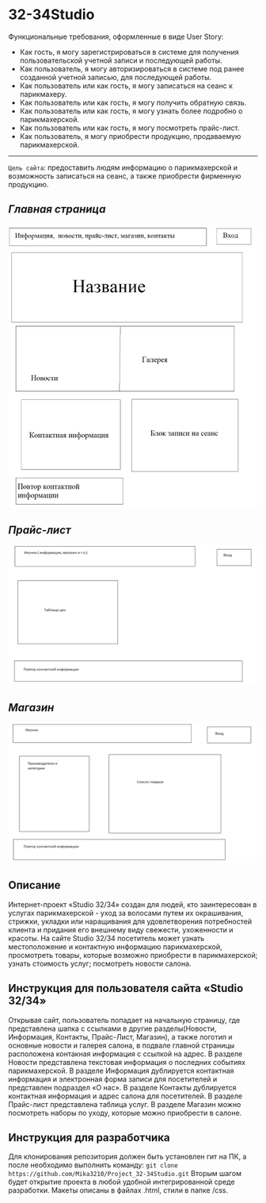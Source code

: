 # 32-34Studio

Функциональные требования, оформленные в виде User Story:
* Как гость, я могу зарегистрироваться в системе для получения пользовательской учетной записи и последующей работы.
* Как пользователь, я могу авторизироваться в системе под ранее созданной учетной записью, для последующей работы.
* Как пользователь или как гость, я могу записаться на сеанс к парикмахеру.
* Как пользователь или как гость, я могу получить обратную связь.
* Как пользователь или как гость, я могу узнать более подробно о парикмахерской.
* Как пользователь или как гость, я могу посмотреть прайс-лист.
* Как пользователь, я могу приобрести продукцию, продаваемую парикмахерской.
***
`Цель сайта`: предоставить людям информацию о парикмахерской и возможность записаться на сеанс, а также приобрести фирменную продукцию.
## ***Главная страница*** 
![Главная страница](https://github.com/Mika3210/Project_32-34Studio/blob/main/Макеты/гл%20стр.png)
## ***Прайс-лист*** 
![Прайс-лист](https://github.com/Mika3210/Project_32-34Studio/blob/main/Макеты/прайс.png)
## ***Магазин*** 
![Магазин](https://github.com/Mika3210/Project_32-34Studio/blob/main/Макеты/магазин.png)

## Описание
Интернет-проект «Studio 32/34» создан для людей, кто заинтересован в услугах парикмахерской - уход за волосами путем их окрашивания, стрижки, укладки или наращивания для удовлетворения потребностей клиента и придания его внешнему виду свежести, ухоженности и красоты. На сайте Studio 32/34 посетитель может узнать местоположение и контактную информацию парикмахерской, просмотреть товары, которые возможно приобрести в парикмахерской; узнать стоимость услуг; посмотреть новости салона.
## Инструкция для пользователя сайта «Studio 32/34»
Открывая сайт, пользователь попадает на начальную страницу, где представлена шапка с ссылками в другие разделы(Новости, Информация, Контакты, Прайс-Лист, Магазин), а также логотип и основные новости и галерея салона, в подвале главной страницы расположена контакная информация с ссылкой на адрес.
В разделе Новости представлена текстовая информация о последних событиях парикмахерской.
В разделе Информация дублируется контактная информация и электронная форма записи для посетителей и представлен подраздел «О нас».
В разделе Контакты дублируется контактная информация и адрес салона для посетителей.
В разделе Прайс-лист представлена таблица услуг.
В разделе Магазин можно посмотреть наборы по уходу, которые можно приобрести в салоне.  
## Инструкция для разработчика
Для клонирования репозитория должен быть установлен гит на ПК, а после необходимо выполнить команду:
`git clone https://github.com/Mika3210/Project_32-34Studio.git`
Вторым шагом будет открытие проекта в любой удобной интегрированной среде разработки.
Макеты описаны в файлах .html, стили в папке /css.
